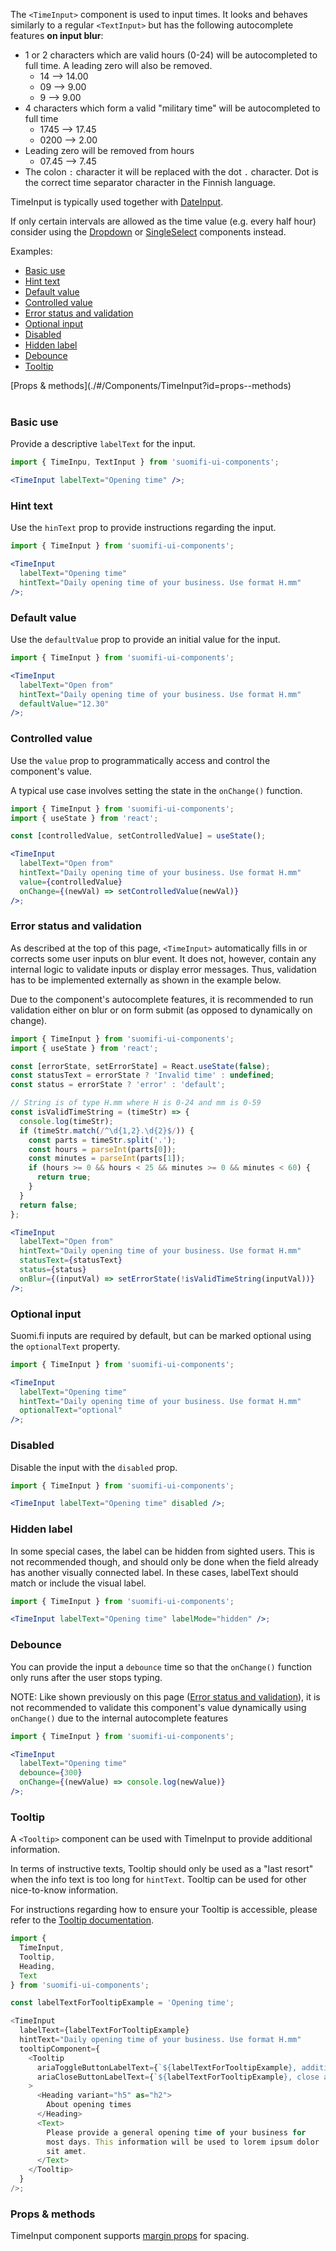 The `<TimeInput>` component is used to input times. It looks and behaves similarly to a regular `<TextInput>` but has the following autocomplete features **on input blur**:

- 1 or 2 characters which are valid hours (0-24) will be autocompleted to full time. A leading zero will also be removed.
  - 14 --> 14.00
  - 09 --> 9.00
  - 9 --> 9.00
- 4 characters which form a valid "military time" will be autocompleted to full time
  - 1745 --> 17.45
  - 0200 --> 2.00
- Leading zero will be removed from hours
  - 07.45 --> 7.45
- The colon `:` character it will be replaced with the dot `.` character. Dot is the correct time separator character in the Finnish language.

TimeInput is typically used together with [DateInput](/#/Components/DateInput).

If only certain intervals are allowed as the time value (e.g. every half hour) consider using the [Dropdown](/#/Components/Dropdown) or [SingleSelect](/#/Components/SingleSelect) components instead.

Examples:

- [Basic use](./#/Components/TimeInput?id=basic-use)
- [Hint text](./#/Components/TimeInput?id=hint-text)
- [Default value](./#/Components/TimeInput?id=default-value)
- [Controlled value](./#/Components/TimeInput?id=controlled-value)
- [Error status and validation](./#/Components/TimeInput?id=error-status-and-validation)
- [Optional input](./#/Components/TimeInput?id=optional-input)
- [Disabled](./#/Components/TimeInput?id=disabled)
- [Hidden label](./#/Components/TimeInput?id=hidden-label)
- [Debounce](./#/Components/TimeInput?id=debounce)
- [Tooltip](./#/Components/TimeInput?id=tooltip)

<div style="margin-bottom: 40px">
  [Props & methods](./#/Components/TimeInput?id=props--methods)
</div>

### Basic use

Provide a descriptive `labelText` for the input.

```jsx
import { TimeInpu, TextInput } from 'suomifi-ui-components';

<TimeInput labelText="Opening time" />;
```

### Hint text

Use the `hinText` prop to provide instructions regarding the input.

```jsx
import { TimeInput } from 'suomifi-ui-components';

<TimeInput
  labelText="Opening time"
  hintText="Daily opening time of your business. Use format H.mm"
/>;
```

### Default value

Use the `defaultValue` prop to provide an initial value for the input.

```jsx
import { TimeInput } from 'suomifi-ui-components';

<TimeInput
  labelText="Open from"
  hintText="Daily opening time of your business. Use format H.mm"
  defaultValue="12.30"
/>;
```

### Controlled value

Use the `value` prop to programmatically access and control the component's value.

A typical use case involves setting the state in the `onChange()` function.

```jsx
import { TimeInput } from 'suomifi-ui-components';
import { useState } from 'react';

const [controlledValue, setControlledValue] = useState();

<TimeInput
  labelText="Open from"
  hintText="Daily opening time of your business. Use format H.mm"
  value={controlledValue}
  onChange={(newVal) => setControlledValue(newVal)}
/>;
```

### Error status and validation

As described at the top of this page, `<TimeInput>` automatically fills in or corrects some user inputs on blur event. It does not, however, contain any internal logic to validate inputs or display error messages. Thus, validation has to be implemented externally as shown in the example below.

Due to the component's autocomplete features, it is recommended to run validation either on blur or on form submit (as opposed to dynamically on change).

```jsx
import { TimeInput } from 'suomifi-ui-components';
import { useState } from 'react';

const [errorState, setErrorState] = React.useState(false);
const statusText = errorState ? 'Invalid time' : undefined;
const status = errorState ? 'error' : 'default';

// String is of type H.mm where H is 0-24 and mm is 0-59
const isValidTimeString = (timeStr) => {
  console.log(timeStr);
  if (timeStr.match(/^\d{1,2}.\d{2}$/)) {
    const parts = timeStr.split('.');
    const hours = parseInt(parts[0]);
    const minutes = parseInt(parts[1]);
    if (hours >= 0 && hours < 25 && minutes >= 0 && minutes < 60) {
      return true;
    }
  }
  return false;
};

<TimeInput
  labelText="Open from"
  hintText="Daily opening time of your business. Use format H.mm"
  statusText={statusText}
  status={status}
  onBlur={(inputVal) => setErrorState(!isValidTimeString(inputVal))}
/>;
```

### Optional input

Suomi.fi inputs are required by default, but can be marked optional using the `optionalText` property.

```jsx
import { TimeInput } from 'suomifi-ui-components';

<TimeInput
  labelText="Opening time"
  hintText="Daily opening time of your business. Use format H.mm"
  optionalText="optional"
/>;
```

### Disabled

Disable the input with the `disabled` prop.

```jsx
import { TimeInput } from 'suomifi-ui-components';

<TimeInput labelText="Opening time" disabled />;
```

### Hidden label

In some special cases, the label can be hidden from sighted users. This is not recommended though, and should only be done when the field already has another visually connected label. In these cases, labelText should match or include the visual label.

```jsx
import { TimeInput } from 'suomifi-ui-components';

<TimeInput labelText="Opening time" labelMode="hidden" />;
```

### Debounce

You can provide the input a `debounce` time so that the `onChange()` function only runs after the user stops typing.

NOTE: Like shown previously on this page ([Error status and validation](./#/Components/TimeInput?id=error-status-and-validation)), it is not recommended to validate this component's value dynamically using `onChange()` due to the internal autocomplete features

```jsx
import { TimeInput } from 'suomifi-ui-components';

<TimeInput
  labelText="Opening time"
  debounce={300}
  onChange={(newValue) => console.log(newValue)}
/>;
```

### Tooltip

A `<Tooltip>` component can be used with TimeInput to provide additional information.

In terms of instructive texts, Tooltip should only be used as a "last resort" when the info text is too long for `hintText`. Tooltip can be used for other nice-to-know information.

For instructions regarding how to ensure your Tooltip is accessible, please refer to the [Tooltip documentation](./#/Components/Tooltip).

```js
import {
  TimeInput,
  Tooltip,
  Heading,
  Text
} from 'suomifi-ui-components';

const labelTextForTooltipExample = 'Opening time';

<TimeInput
  labelText={labelTextForTooltipExample}
  hintText="Daily opening time of your business. Use format H.mm"
  tooltipComponent={
    <Tooltip
      ariaToggleButtonLabelText={`${labelTextForTooltipExample}, additional information`}
      ariaCloseButtonLabelText={`${labelTextForTooltipExample}, close additional information`}
    >
      <Heading variant="h5" as="h2">
        About opening times
      </Heading>
      <Text>
        Please provide a general opening time of your business for
        most days. This information will be used to lorem ipsum dolor
        sit amet.
      </Text>
    </Tooltip>
  }
/>;
```

### Props & methods

TimeInput component supports [margin props](./#/Spacing/Margin%20props) for spacing.
